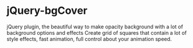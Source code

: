 # jQuery-bgCover
jQuery plugin, the beautiful way to make opacity background with a lot of background options and effects
Create grid of squares that contain a lot of style effects, fast animation, full control about your animation speed.

